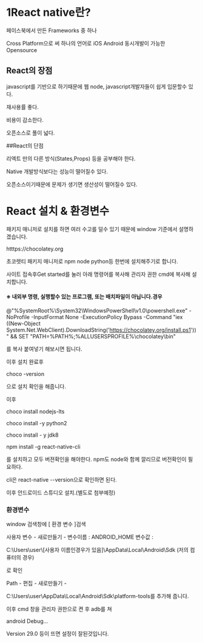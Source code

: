 # 1React native란?

페이스북에서 만든 Frameworks 중 하나

Cross Platform으로 써 하나의 언어로 iOS Android 동시개발이 가능한 Opensource



## React의 장점

javascript를 기반으로 하기때문에 웹 node, javascript개발자들이 쉽게 입문할수 있다.

재사용률 좋다.

비용이 감소한다.

오픈소스로 풀이 넓다.

##React의 단점

 리엑트 만의 다른 방식(States,Props) 등을 공부해야 한다.

Native 개발방식보다는 성능이 떨어질수 있다.

오픈소스이기때문에 문제가 생기면 생산성이 떨어질수 있다.





# React 설치 & 환경변수 



패키지 매니저로 설치를 하면 여러 수고를 덜수 있기 때문에 window 기준에서 설명하겠습니다.

htttps://chocolatey.org

초코렛티 패키지 매니저로 npm node python등 한번에 설치해주기로 합니다.

사이트 접속후Get started를 눌러 아래 명령어를 복사해 관리자 권한 cmd에 복사해 설치합니다.



#### ※ 내외부 명령, 실행할수 있는 프로그램, 또는 배치파일이 아닙니다.경우

@"%SystemRoot%\System32\WindowsPowerShell\v1.0\powershell.exe" -NoProfile -InputFormat None -ExecutionPolicy Bypass -Command "iex ((New-Object System.Net.WebClient).DownloadString('https://chocolatey.org/install.ps1'))" && SET "PATH=%PATH%;%ALLUSERSPROFILE%\chocolatey\bin"

를 복사 붙여넣기 해보시면 됩니다.

이후 설치 완료후 

choco -version

으로 설치 확인을 해줍니다.

이후

choco install nodejs-lts

choco install -y python2

choco install - y jdk8

npm install -g react-native-cli

를 설치하고 모두 버젼확인을 해야한다. npm도  node와 함께 깔리므로 버전확인이 필요하다.

cli은 react-native --version으로 확인하면 된다.

이후 안드로이드 스튜디오 설치.(별도로 첨부예정)

### 환경변수

window 검색창에 [ 환경 변수 ]검색

사용자 변수 - 새로만들기 - 변수이름 : ANDROID_HOME 변수값 : 

 C:\Users\user\\[사용자 이름인경우가 있음]\AppData\Local\Android\Sdk (저의 컴퓨터의 경우)

로 확인

Path - 편집 - 새로만들기 -

C:\Users\user\AppData\Local\Android\Sdk\platform-tools를 추가해 줍니다.

이후 cmd 창을 관리자 권한으로 켠 후 adb를 쳐 

android Debug...

Version 29.0 등이 뜨면 설정이 잘된것입니다.

